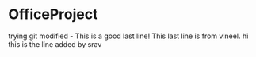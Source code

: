 # OfficeProject
trying git
modified - This is a good last line!
This last line is from vineel.
hi this is the line added by srav

